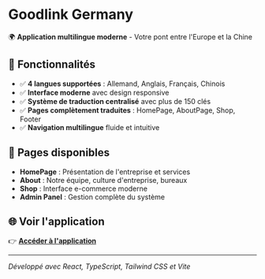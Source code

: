# Goodlink Germany

🌍 **Application multilingue moderne** - Votre pont entre l'Europe et la Chine

## 🚀 Fonctionnalités

- ✅ **4 langues supportées** : Allemand, Anglais, Français, Chinois
- ✅ **Interface moderne** avec design responsive
- ✅ **Système de traduction centralisé** avec plus de 150 clés
- ✅ **Pages complètement traduites** : HomePage, AboutPage, Shop, Footer
- ✅ **Navigation multilingue** fluide et intuitive

## 📱 Pages disponibles

- **HomePage** : Présentation de l'entreprise et services
- **About** : Notre équipe, culture d'entreprise, bureaux
- **Shop** : Interface e-commerce moderne
- **Admin Panel** : Gestion complète du système

## 🌐 Voir l'application

👉 **[Accéder à l'application](https://mlaiel.github.io/goodlink-germany/)**

---

*Développé avec React, TypeScript, Tailwind CSS et Vite*
